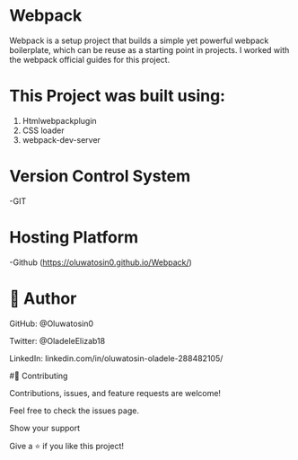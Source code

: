 # Webpack

Webpack is a setup project that builds a simple yet powerful webpack boilerplate, which can be reuse as a starting point in projects. I worked with the webpack official guides for this project.

# This Project was built using:
1) Htmlwebpackplugin
2) CSS loader
3) webpack-dev-server 


# Version Control System
-GIT

# Hosting Platform
-Github (https://oluwatosin0.github.io/Webpack/)

                         

# 👤 Author

GitHub: @Oluwatosin0

Twitter: @OladeleElizab18

LinkedIn: linkedin.com/in/oluwatosin-oladele-288482105/

#🤝 Contributing

Contributions, issues, and feature requests are welcome!

Feel free to check the issues page.

Show your support

Give a ⭐️ if you like this project!
